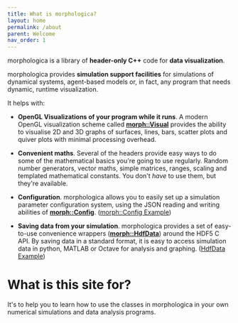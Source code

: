 ```yaml
---
title: What is morphologica?
layout: home
permalink: /about
parent: Welcome
nav_order: 1
---
```


morphologica is a library of **header-only C++** code for **data visualization**.

morphologica provides **simulation support facilities** for simulations of dynamical systems, agent-based models or, in fact, any program that needs dynamic, runtime visualization.

It helps with:

* **OpenGL Visualizations of your program while it runs**. A modern OpenGL visualization
  scheme called **[morph::Visual](/visual/)**
  provides the ability to visualise 2D and 3D graphs
  of surfaces, lines, bars, scatter plots and quiver plots with minimal
  processing overhead.

* **Convenient maths**. Several of the headers provide easy ways to do some of the mathematical basics you're going to use regularly. Random number generators, vector maths, simple matrices, ranges, scaling and templated mathematical constants. You don't *have* to use them, but they're available.

* **Configuration**. morphologica allows you to easily set up a simulation
  parameter configuration system, using the JSON reading and writing
  abilities of **[morph::Config](https://github.com/ABRG-Models/morphologica/blob/main/morph/Config.h)**. ([morph::Config Example](https://github.com/ABRG-Models/morphologica/blob/main/examples/jsonconfig.cpp))

* **Saving data from your simulation**. morphologica provides a set of
  easy-to-use convenience wrappers (**[morph::HdfData](https://github.com/ABRG-Models/morphologica/blob/main/morph/HdfData.h)**) around the HDF5 C
  API. By saving data in a standard format, it is easy to access
  simulation data in python, MATLAB or Octave for analysis and graphing. ([HdfData Example](https://github.com/ABRG-Models/morphologica/blob/main/examples/hdfdata.cpp))

# What is this site for?

It's to help you to learn how to use the classes in morphologica in your own numerical simulations and data analysis programs.
